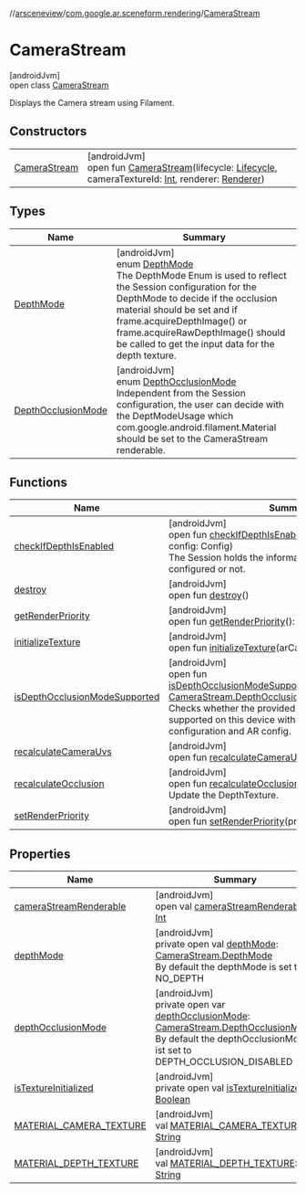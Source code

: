 //[arsceneview](../../../index.md)/[com.google.ar.sceneform.rendering](../index.md)/[CameraStream](index.md)

# CameraStream

[androidJvm]\
open class [CameraStream](index.md)

Displays the Camera stream using Filament.

## Constructors

| | |
|---|---|
| [CameraStream](-camera-stream.md) | [androidJvm]<br>open fun [CameraStream](-camera-stream.md)(lifecycle: [Lifecycle](https://developer.android.com/reference/kotlin/androidx/lifecycle/Lifecycle.html), cameraTextureId: [Int](https://kotlinlang.org/api/latest/jvm/stdlib/kotlin/-int/index.html), renderer: [Renderer](../../../../arsceneview/com.google.ar.sceneform.rendering/-renderer/index.md)) |

## Types

| Name | Summary |
|---|---|
| [DepthMode](-depth-mode/index.md) | [androidJvm]<br>enum [DepthMode](-depth-mode/index.md)<br>The DepthMode Enum is used to reflect the Session configuration for the DepthMode to decide if the occlusion material should be set and if frame.acquireDepthImage() or frame.acquireRawDepthImage() should be called to get the input data for the depth texture. |
| [DepthOcclusionMode](-depth-occlusion-mode/index.md) | [androidJvm]<br>enum [DepthOcclusionMode](-depth-occlusion-mode/index.md)<br>Independent from the Session configuration, the user can decide with the DeptModeUsage which com.google.android.filament.Material should be set to the CameraStream renderable. |

## Functions

| Name | Summary |
|---|---|
| [checkIfDepthIsEnabled](check-if-depth-is-enabled.md) | [androidJvm]<br>open fun [checkIfDepthIsEnabled](check-if-depth-is-enabled.md)(session: Session, config: Config)<br>The Session holds the information if the DepthMode is configured or not. |
| [destroy](destroy.md) | [androidJvm]<br>open fun [destroy](destroy.md)() |
| [getRenderPriority](get-render-priority.md) | [androidJvm]<br>open fun [getRenderPriority](get-render-priority.md)(): [Int](https://kotlinlang.org/api/latest/jvm/stdlib/kotlin/-int/index.html) |
| [initializeTexture](initialize-texture.md) | [androidJvm]<br>open fun [initializeTexture](initialize-texture.md)(arCamera: Camera) |
| [isDepthOcclusionModeSupported](is-depth-occlusion-mode-supported.md) | [androidJvm]<br>open fun [isDepthOcclusionModeSupported](is-depth-occlusion-mode-supported.md)(depthOcclusionMode: [CameraStream.DepthOcclusionMode](-depth-occlusion-mode/index.md)): [Boolean](https://kotlinlang.org/api/latest/jvm/stdlib/kotlin/-boolean/index.html)<br>Checks whether the provided DepthOcclusionMode is supported on this device with the selected camera configuration and AR config. |
| [recalculateCameraUvs](recalculate-camera-uvs.md) | [androidJvm]<br>open fun [recalculateCameraUvs](recalculate-camera-uvs.md)(frame: Frame) |
| [recalculateOcclusion](recalculate-occlusion.md) | [androidJvm]<br>open fun [recalculateOcclusion](recalculate-occlusion.md)(depthImage: [Image](https://developer.android.com/reference/kotlin/android/media/Image.html))<br>     Update the DepthTexture. |
| [setRenderPriority](set-render-priority.md) | [androidJvm]<br>open fun [setRenderPriority](set-render-priority.md)(priority: [Int](https://kotlinlang.org/api/latest/jvm/stdlib/kotlin/-int/index.html)) |

## Properties

| Name | Summary |
|---|---|
| [cameraStreamRenderable](camera-stream-renderable.md) | [androidJvm]<br>open val [cameraStreamRenderable](camera-stream-renderable.md): [Int](https://kotlinlang.org/api/latest/jvm/stdlib/kotlin/-int/index.html) |
| [depthMode](depth-mode.md) | [androidJvm]<br>private open val [depthMode](depth-mode.md): [CameraStream.DepthMode](-depth-mode/index.md)<br>By default the depthMode is set to NO_DEPTH |
| [depthOcclusionMode](depth-occlusion-mode.md) | [androidJvm]<br>private open var [depthOcclusionMode](depth-occlusion-mode.md): [CameraStream.DepthOcclusionMode](-depth-occlusion-mode/index.md)<br>By default the depthOcclusionMode ist set to DEPTH_OCCLUSION_DISABLED |
| [isTextureInitialized](is-texture-initialized.md) | [androidJvm]<br>private open val [isTextureInitialized](is-texture-initialized.md): [Boolean](https://kotlinlang.org/api/latest/jvm/stdlib/kotlin/-boolean/index.html) |
| [MATERIAL_CAMERA_TEXTURE](-m-a-t-e-r-i-a-l_-c-a-m-e-r-a_-t-e-x-t-u-r-e.md) | [androidJvm]<br>val [MATERIAL_CAMERA_TEXTURE](-m-a-t-e-r-i-a-l_-c-a-m-e-r-a_-t-e-x-t-u-r-e.md): [String](https://developer.android.com/reference/kotlin/java/lang/String.html) |
| [MATERIAL_DEPTH_TEXTURE](-m-a-t-e-r-i-a-l_-d-e-p-t-h_-t-e-x-t-u-r-e.md) | [androidJvm]<br>val [MATERIAL_DEPTH_TEXTURE](-m-a-t-e-r-i-a-l_-d-e-p-t-h_-t-e-x-t-u-r-e.md): [String](https://developer.android.com/reference/kotlin/java/lang/String.html) |
